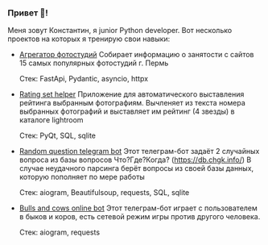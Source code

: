 ### Привет 👋!
Меня зовут Константин, я junior Python developer. Вот несколько проектов на которых я тренирую свои навыки:

- <a href="https://github.com/konstantinkoko/photostudios_agregator_app">Агрегатор фотостудий</a>
  Собирает информацию о занятости с сайтов 15 самых популярных фотостудий г. Пермь
  
  Стек: FastApi, Pydantic, asyncio, httpx

- <a href="https://github.com/konstantinkoko/photo_chooser">Rating set helper</a>
  Приложение для автоматического выставления рейтинга выбранным фотографиям.
  Вычленяет из текста номера выбранных фотографий и выставляет им рейтинг (4 звезды)
  в каталоге lightroom
  
  Стек: PyQt, SQL, sqlite
 
- <a href="https://github.com/konstantinkoko/random_question_bot">Random question telegram bot</a>
  Этот телеграм-бот задаёт 2 случайных вопроса из базы вопросов Что?Где?Когда? (https://db.chgk.info/)
  В случае неудачного парсинга берёт вопросы из своей базы данных, которую пополняет по мере работы
  
  Стек: aiogram, Beautifulsoup, requests, SQL, sqlite
 
- <a href="https://github.com/konstantinkoko/bulls_and_cows_online_bot">Bulls and cows online bot</a>
  Этот телеграм-бот играет с пользователем в быков и коров, есть сетевой режим игры против другого человека.
  
  Стек: aiogram, requests
  
<!--
**konstantinkoko/konstantinkoko** is a ✨ _special_ ✨ repository because its `README.md` (this file) appears on your GitHub profile.

Here are some ideas to get you started:

- 🔭 I’m currently working on ...
- 🌱 I’m currently learning ...
- 👯 I’m looking to collaborate on ...
- 🤔 I’m looking for help with ...
- 💬 Ask me about ...
- 📫 How to reach me: ...
- 😄 Pronouns: ...
- ⚡ Fun fact: ...
-->

